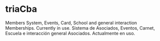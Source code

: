 # triaCba
Members System, Events, Card, School and general interaction Memberships. Currently in use.
Sistema de Asociados, Eventos, Carnet, Escuela e interacción general Asociados. Actualmente en uso.

